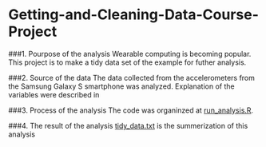 # Getting-and-Cleaning-Data-Course-Project

###1. Pourpose of the analysis
Wearable computing is becoming popular. This project is to make a tidy data set of the example for futher analysis.

###2. Source of the data
The data collected from the accelerometers from the Samsung Galaxy S smartphone was analyzed. Explanation of the variables were described in

###3. Process of the analysis
The code was organinzed at [run_analysis.R](docs/run_analysis.R).


###4. The result of the analysis
[tidy_data.txt](docs/tidy.txt) is the summerization of this analysis
